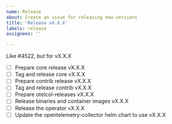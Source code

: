 ```yaml
---
name: Release
about: Create an issue for releasing new versions
title: 'Release vX.X.X'
labels: release
assignees: ''

---
```


Like #4522, but for vX.X.X

- [ ] Prepare core release vX.X.X
- [ ] Tag and release core vX.X.X
- [ ] Prepare contrib release vX.X.X
- [ ] Tag and release contrib vX.X.X
- [ ] Prepare otelcol-releases vX.X.X
- [ ] Release binaries and container images vX.X.X
- [ ] Release the operator vX.X.X
- [ ] Update the opentelemetry-collector helm chart to use vX.X.X
